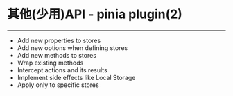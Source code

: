 <h1>其他(少用)API - pinia plugin(2)</h1>
<hr>
<ul class="mt-2 important-font-size-[1.8rem]">
 <li>Add new properties to stores</li>
 <li class="mt-2">Add new options when defining stores</li> 
 <li class="mt-2">Add new methods to stores</li>
 <li class="mt-2">Wrap existing methods</li>
 <li class="mt-2">Intercept actions and its results</li>
 <li class="mt-2">Implement side effects like Local Storage</li>
 <li class="mt-2">Apply only to specific stores</li>
</ul>